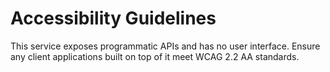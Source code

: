 # Accessibility Guidelines
This service exposes programmatic APIs and has no user interface. Ensure any client applications built on top of it meet WCAG 2.2 AA standards.
